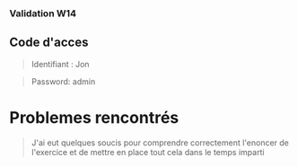 ### Validation W14   

## Code d'acces  

>Identifiant : Jon

>Password:  admin

# Problemes rencontrés 

>J'ai eut quelques soucis pour comprendre correctement l'enoncer de l'exercice et de mettre en place tout cela dans le temps imparti 






 